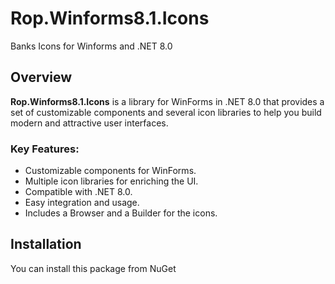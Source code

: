 # Rop.Winforms8.1.Icons

Banks Icons for Winforms and .NET 8.0

## Overview

**Rop.Winforms8.1.Icons** is a library for WinForms in .NET 8.0 that provides a set of customizable components and several icon libraries to help you build modern and attractive user interfaces.

### Key Features:
- Customizable components for WinForms.
- Multiple icon libraries for enriching the UI.
- Compatible with .NET 8.0.
- Easy integration and usage.
- Includes a Browser and a Builder for the icons.

## Installation

You can install this package from NuGet